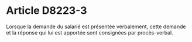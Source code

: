 # Article D8223-3

  
Lorsque la demande du salarié est présentée verbalement, cette demande et la réponse qui lui est apportée sont consignées par procès-verbal.